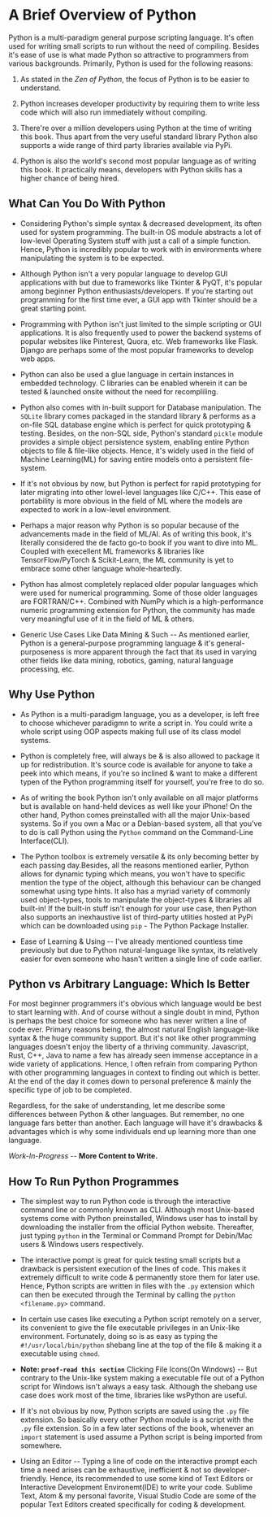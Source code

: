 # A Brief Overview of Python

Python is a multi-paradigm general purpose scripting language. It's often used for writing small scripts to run without the need of compiling. Besides it's ease of use is what made Python so attractive to programmers from various backgrounds. Primarily, Python is used for the following reasons:

1. As stated in the _Zen of Python_, the focus of Python is to be easier to understand.

2. Python increases developer productivity by requiring them to write less code which will also run immediately without compiling.

3. There're over a million developers using Python at the time of writing this book. Thus apart from the very useful standard library Python also supports a wide range of third party libraries available via PyPi.

4. Python is also the world's second most popular language as of writing this book. It practically means, developers with Python skills has a higher chance of being hired.

## What Can You Do With Python

- Considering Python's simple syntax & decreased development, its often used for system programming. The built-in OS module abstracts a lot of low-level Operating System stuff with just a call of a simple function. Hence, Python is incredibly popular to work with in environments where manipulating the system is to be expected.

- Although Python isn't a very popular language to develop GUI applications with but due to frameworks like Tkinter & PyQT, it's popular among beginner Python enthusiasts/developers. If you're starting out programming for the first time ever, a GUI app with Tkinter should be a great starting point.

- Programming with Python isn't just limited to the simple scripting or GUI applications. It is also frequently used to power the backend systems of popular websites like Pinterest, Quora, etc. Web frameworks like Flask. Django are perhaps some of the most popular frameworks to develop web apps.

- Python can also be used a glue language in certain instances in embedded technology. C libraries can be enabled wherein it can be tested & launched onsite without the need for recompliling.

- Python also comes with in-built support for Database manipulation. The `SQLite` library comes packaged in the standard library & performs as a on-file SQL database engine which is perfect for quick prototyping & testing. Besides, on the non-SQL side, Python's standard `pickle` module provides a simple object persistence system, enabling entire Python objects to file & file-like objects. Hence, it's widely used in the field of Machine Learning(ML) for saving entire models onto a persistent file-system.

- If it's not obvious by now, but Python is perfect for rapid prototyping for later migrating into other lowel-level languages like C/C++. This ease of portability is more obvious in the field of ML where the models are expected to work in a low-level environment.

- Perhaps a major reason why Python is so popular because of the advancements made in the field of ML/AI. As of writing this book, it's literally considered the de facto go-to book if you want to dive into ML. Coupled with execellent  ML frameworks & libraries like TensorFlow/PyTorch & Scikit-Learn, the ML community is yet to embrace some other language whole-heartedly.

- Python has almost completely replaced older popular languages which were used for numerical programming. Some of those older languages are FORTRAN/C++. Combined with NumPy which is a high-performance numeric programming extension for Python, the community has made very meaningful use of it in the field of ML & others.

- Generic Use Cases Like Data Mining & Such -- As mentioned earlier, Python is a general-purpose programming language & it's general-purposeness is more apparent through the fact that its used in varying other fields like data mining, robotics, gaming, natural language processing, etc.

## Why Use Python

- As Python is a multi-paradigm language, you as a developer, is left free to choose whichever paradigmn to write a script in. You could write a whole script using OOP aspects making full use of its class model systems.

- Python is completely free, will always be & is also allowed to package it up for redistribution. It's source code is available for anyone to take a peek into which means, if you're so inclined & want to make a different typen of the Python programming itself for yourself, you're free to do so.

- As of writing the book Python isn't only available on all major platforms but is available on hand-held devices as well like your iPhone! On the other hand, Python comes preinstalled with all the major Unix-based systems. So if you own a Mac or a Debian-based system, all that you've to do is call Python using the `Python` command on the Command-Line Interface(CLI).

- The Python toolbox is extremely versatile & its only becoming better by each passing day.Besides, all the reasons mentioned earlier, Python allows for dynamic typing which means, you won't have to specific mention the type of the object, although this behaviour can be changed somewhat using type hints. It also has a myriad variety of commonly used object-types, tools to manipulate the object-types & libraries all built-in! If the built-in stuff isn't enough for your use case, then Python also supports an inexhaustive list of third-party utlities hosted at PyPi which can be downloaded using `pip` - The Python Package Installer.

- Ease of Learning & Using -- I've already mentioned countless time previously but due to Python natural-language like syntax, its relatively easier for even someone who hasn't written a single line of code earlier.

## Python vs Arbitrary Language: Which Is Better

For most beginner programmers it's obvious which language would be best to start learning with. And of course without a single doubt in mind, Python is perhaps the best choice for someone who has never written a line of code ever. Primary reasons being, the almost natural English language-like syntax & the huge community support. But it's not like other programming languages doesn't enjoy the liberty of a thriving community. Javascript, Rust, C++, Java to name a few has already seen immense acceptance in a wide variety of applications. Hence, I often refrain from comparing Python with other programming languages in context to finding out which is better. At the end of the day it comes down to personal preference & mainly the specific type of job to be completed.

Regardless, for the sake of understanding, let me describe some differences between Python & other languages. But remember, no one language fars better than another. Each language will have it's drawbacks & advantages which is why some individuals end up learning more than one language.

*Work-In-Progress* -- **More Content to Write.**

## How To Run Python Programmes

- The simplest way to run Python code is through the interactive command line or commonly known as CLI. Although most Unix-based systems come with Python preinstalled, Windows user has to install by downloading the installer from the official Python website. Thereafter, just typing `python` in the Terminal or Command Prompt for Debin/Mac users & Windows users respectively.

- The interactive pompt is great for quick testing small scripts but a drawback is persistent execution of the lines of code. This makes it extremely difficult to write code & permanently store them for later use. Hence, Python scripts are written in files with the `.py` extension which can then be executed through the Terminal by calling the `python <filename.py>` command.

- In certain use cases like executing a Python script remotely on a server, its convenient to give the file executable privileges in an Unix-like environment. Fortunately, doing so is as easy as typing the `#!/usr/local/bin/python` shebang line at the top of the file & making it a executable using `chmod`.

- **Note:  `proof-read this section`** Clicking File Icons(On Windows) -- But contrary to the Unix-like system making a executable file out of a Python script for Windows isn't always a easy task. Although the shebang use case does work most of the time, libraries like wsPython are useful.

- If it's not obvious by now, Python scripts are saved using the `.py` file extension. So basically every other Python module is a script with the `.py` file extension. So in a few later sections of the book, whenever an `import` statement is used assume a Python script is being imported from somewhere.

- Using an Editor -- Typing a line of code on the interactive prompt each time a need arises can be exhaustive, inefficient & not so developer-friendly. Hence, its recommended to use some kind of Text Editors or Interactive Development Environemt(IDE) to write your code. Sublime Text, Atom & my personal favorite, Visual Studio Code are some of the popular Text Editors created specifically for coding & development.

